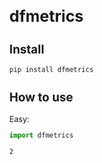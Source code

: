 # dfmetrics


<!-- WARNING: THIS FILE WAS AUTOGENERATED! DO NOT EDIT! -->

## Install

``` sh
pip install dfmetrics
```

## How to use

Easy:

``` python
import dfmetrics
```

    2
